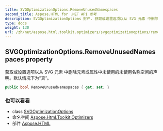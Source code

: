 ```yaml
---
title: SVGOptimizationOptions.RemoveUnusedNamespaces
second_title: Aspose.HTML for .NET API 参考
description: SVGOptimizationOptions 财产. 获取或设置选项以从 SVG 元素 中删除元素或属性中未使用的未使用名称空间的声明默认情况下为真
type: docs
weight: 130
url: /zh/net/aspose.html.toolkit.optimizers/svgoptimizationoptions/removeunusednamespaces/
---
```

## SVGOptimizationOptions.RemoveUnusedNamespaces property

获取或设置选项以从 SVG 元素 中删除元素或属性中未使用的未使用名称空间的声明。默认情况下为“真”。

```csharp
public bool RemoveUnusedNamespaces { get; set; }
```

### 也可以看看

* class [SVGOptimizationOptions](../)
* 命名空间 [Aspose.Html.Toolkit.Optimizers](../../svgoptimizationoptions/)
* 部件 [Aspose.HTML](../../../)


